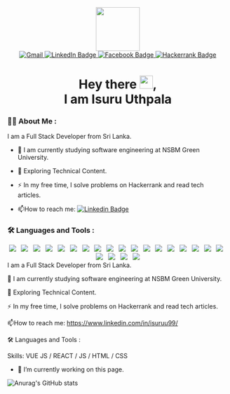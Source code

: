 <div id="header" align="center">
  <img src="https://media.giphy.com/media/M9gbBd9nbDrOTu1Mqx/giphy.gif" width="100"/>
  <div id="badges">
  <a href="mailto:isurusenarathne9@gmail.com">
    <img src="https://img.shields.io/badge/gmail-EA4335?style=for-the-badge&logo=gmail&logoColor=white" alt="Gmail"/>
  </a>
  <a href="https://www.linkedin.com/in/isuruu99" target="_blank">
    <img src="https://img.shields.io/badge/LinkedIn-blue?style=for-the-badge&logo=linkedin&logoColor=white" alt="LinkedIn Badge"/>
  </a>
  <a href="https://www.facebook.com/avishka2k" target="_blank">
    <img src="https://img.shields.io/badge/facebook-1877F2?style=for-the-badge&logo=facebook&logoColor=white" alt="Facebook Badge"/>
  </a>
  <a href="https://www.hackerrank.com/avishka2k" target="_blank">
    <img src="https://img.shields.io/badge/Hackerrank-00EA64?style=for-the-badge&logo=hackerrank&logoColor=white" alt="Hackerrank Badge"/>
  </a>
</div>
<img src="https://gpvc.arturio.dev/avishka2k" alt=""/>
<h1>
  Hey there <img src="https://media.giphy.com/media/hvRJCLFzcasrR4ia7z/giphy.gif" width="30px"/>,<br/> I am Isuru Uthpala
</h1>
</div>

### :man_technologist: About Me :

I am a Full Stack Developer from Sri Lanka.

- :telescope: I am currently studying software engineering at NSBM Green University.

- :seedling: Exploring Technical Content.

- :zap: In my free time, I solve problems on Hackerrank and read tech articles.

- :mailbox:How to reach me: [![Linkedin Badge](https://img.shields.io/badge/-Isuru-blue?style=flat&logo=Linkedin&logoColor=white)](https://www.linkedin.com/in/isuruu99)

### :hammer_and_wrench: Languages and Tools :

<div id="header" align="center">
<img src="https://img.shields.io/badge/-Java-red?style=flat-square&logo=java"/>&nbsp;&nbsp;
<img src="https://img.shields.io/badge/Javascript-ffb13b?style=flat-square&logo=javascript&logoColor=white"/>&nbsp;&nbsp;
<img src="https://img.shields.io/badge/-React.js-2088FF?style=flat-square&logo=react"/>&nbsp;&nbsp;
<img src="https://img.shields.io/badge/-Flutter-02569B?style=flat-square&logo=flutter"/>&nbsp;&nbsp;
<img src="https://img.shields.io/badge/Node.js-339933?style=flat-square&logo=Node.js&logoColor=white"/>&nbsp;&nbsp;
<img src="https://img.shields.io/badge/PHP-777BB4?style=flat-square&logo=php&logoColor=white"/>&nbsp;&nbsp;
<img src="https://img.shields.io/badge/MySQL-4479A1?style=flat-square&logo=mysql&logoColor=white"/>&nbsp;&nbsp;
<img src="https://img.shields.io/badge/HTML-E34F26?logo=html5&style=flat-square&logoColor=white"/>&nbsp;&nbsp;
<img src="https://img.shields.io/badge/CSS-1572B6?logo=css3&style=flat-square&logoColor=white"/>&nbsp;&nbsp;
<img src="https://img.shields.io/badge/Docker-1572B6?logo=docker&style=flat-square&logoColor=white"/>&nbsp;&nbsp;
<img src="https://img.shields.io/badge/Vercel-111111?logo=vercel&style=flat-square&logoColor=white"/>&nbsp;&nbsp;
<img src="https://img.shields.io/badge/Terraform-7740b6?logo=terraform&style=flat-square&logoColor=white"/>&nbsp;&nbsp;
<img src="https://img.shields.io/badge/Wordpress-1572B6?style=flat-square&logo=wordpress"/>&nbsp;&nbsp;
<img src="https://img.shields.io/badge/-figma-F24E1E?style=flat-square&logo=figma&logoColor=white"/>&nbsp;&nbsp;
<img src="https://img.shields.io/badge/-GitHub-181717?style=flat-square&logo=github"/>&nbsp;&nbsp;
<img src="https://img.shields.io/badge/-Git-F05032?style=flat-square&logo=git&logoColor=white"/>&nbsp;&nbsp;
<img src="https://img.shields.io/badge/Firebase-007ACC?style=flat-square&logo=firebase"/>&nbsp;&nbsp;
<img src="https://img.shields.io/badge/Aws-011?style=flat-square&logo=amazon"/>&nbsp;&nbsp;
<img src="https://img.shields.io/badge/Google%20Cloud-4285F4?style=flat-square&logo=google-cloud&logoColor=FFBB00"/>&nbsp;&nbsp;
<img src="https://img.shields.io/badge/-Heroku-430098?style=flat-square&logo=heroku"/>&nbsp;&nbsp;
<img src="https://img.shields.io/badge/Linux-FCC624?style=flat-square&logo=linux&logoColor=black"/>&nbsp;&nbsp;
<img src="https://img.shields.io/badge/Arch_Linux-1793D1?style=flat-square&logo=arch-linux&logoColor=white"/>
</div>
I am a Full Stack Developer from Sri Lanka.


🔭 I am currently studying software engineering at NSBM Green University.

🌱 Exploring Technical Content.

⚡ In my free time, I solve problems on Hackerrank and read tech articles.

📫How to reach me: https://www.linkedin.com/in/isuruu99/</b>

🛠️ Languages and Tools :                                                                                   
                                         

Skills: VUE JS / REACT / JS / HTML / CSS

- 🔭 I’m currently working on this page. 

![Anurag's GitHub stats](https://github-readme-stats.vercel.app/api?username=anuraghazra&show_icons=true&theme=radical)

